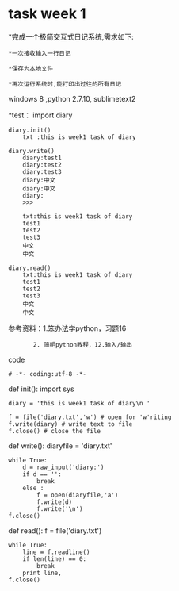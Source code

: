 # task week 1

*完成一个极简交互式日记系统,需求如下:

	*一次接收输入一行日记

	*保存为本地文件

	*再次运行系统时,能打印出过往的所有日记

windows 8 ,python 2.7.10, sublimetext2

*test：
	import diary

	diary.init()
		txt :this is week1 task of diary

	diary.write()
		diary:test1
		diary:test2
		diary:test3
		diary:中文
		diary:中文
		diary:
		>>> 

		txt:this is week1 task of diary
		test1
		test2
		test3
		中文
		中文

	diary.read()
		txt:this is week1 task of diary
		test1
		test2
		test3
		中文
		中文

参考资料：1.笨办法学python，习题16

	       2. 简明python教程，12.输入/输出

code 
	
	# -*- coding:utf-8 -*-

def init():
	import sys

	diary = 'this is week1 task of diary\n '

	f = file('diary.txt','w') # open for 'w'riting
	f.write(diary) # write text to file
	f.close() # close the file

def write():
	diaryfile = 'diary.txt'

	while True:
		d = raw_input('diary:')
		if d == '':
			break
		else :
			f = open(diaryfile,'a')
			f.write(d)
			f.write('\n')
	f.close()

def read():
	f = file('diary.txt')

	while True:
		line = f.readline()
		if len(line) == 0:
			break
		print line,
	f.close()









